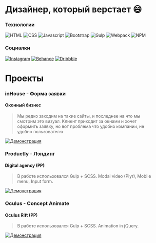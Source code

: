<!-- ![CoverImage](https://github.com/ilya-frontman/ilya-frontman/blob/main/img/Cover.jpg) -->

# Дизайнер, который верстает :smile:

### Технологии

![HTML](https://img.shields.io/badge/HTML-090909?style=for-the-badge&logo=html5)
![CSS](https://img.shields.io/badge/CSS-090909?style=for-the-badge&logo=css3)
![Javascript](https://img.shields.io/badge/Javascript-090909?style=for-the-badge&logo=javascript)
![Bootstrap](https://img.shields.io/badge/Bootstrap-090909?style=for-the-badge&logo=bootstrap)
![Gulp](https://img.shields.io/badge/Gulp-090909?style=for-the-badge&logo=gulp)
![Webpack](https://img.shields.io/badge/Webpack-090909?style=for-the-badge&logo=webpack)
![NPM](https://img.shields.io/badge/NPM-090909?style=for-the-badge&logo=npm)

### Социалки

[![Instagram](https://img.shields.io/badge/instagram-090909?style=for-the-badge&logo=instagram)](https://www.instagram.com/ilya.frontman/)
[![Behance](https://img.shields.io/badge/behance-090909?style=for-the-badge&logo=behance)](https://www.behance.net/ilya_frontman)
[![Dribbble](https://img.shields.io/badge/dribbble-090909?style=for-the-badge&logo=dribbble)](https://dribbble.com/ilya_frontman)

# Проекты

### inHouse - Форма заявки

#### Оконный бизнес

> Мы редко заходим на такие сайты, и последнее на что мы смотрим это визуал.
> Клиент приходит за окнами и хочет оформить заявку,
> но вот проблема что удобно компании, не удобно пользователю

[![Демонстрация](https://img.shields.io/badge/Демонстрация-success?style=for-the-badge&logo=Демонстрация)](https://ilya-frontman.github.io/inHouse/)


### Productly - Лэндинг

#### Digital agency (PP)

> В работе использовался Gulp + SCSS.
> Modal video (Plyr), Mobile menu, Input form.

[![Демонстрация](https://img.shields.io/badge/Демонстрация-success?style=for-the-badge&logo=Демонстрация)](https://ilya-frontman.github.io/productly/)


### Oculus - Concept Animate

#### Oculus Rift (PP)

> В работе использовался Gulp + SCSS.
> Animation in jQuery.

[![Демонстрация](https://img.shields.io/badge/Демонстрация-success?style=for-the-badge&logo=Демонстрация)](https://ilya-frontman.github.io/oculus/)
